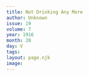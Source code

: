```yaml
---
title: Not Drinking Any More
author: Unknown
issue: 19
volume: 7
year: 1916
month: 28
day: V
tags:
layout: page.njk
image:
---
```



